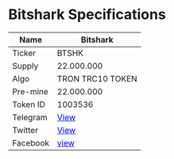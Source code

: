 # Bitshark Specifications

| Name | Bitshark |
| --- | --- |
| Ticker | BTSHK |
| Supply | 22.000.000 |
| Algo | TRON TRC10 TOKEN |
| Pre-mine | 22.000.000 |
| Token ID | 1003536 |
| Telegram | <a href="https://t.me/bitsharkcoin" target="_blank" style="color: blue;">View</a> |
| Twitter | <a href="https://twitter.com/bitsharkcoin" target="_blank" style="color: blue;">View</a> |
| Facebook | <a href="https://www.facebook.com/coinbitshark" target="_blank" style="color: blue;">view</a>|
